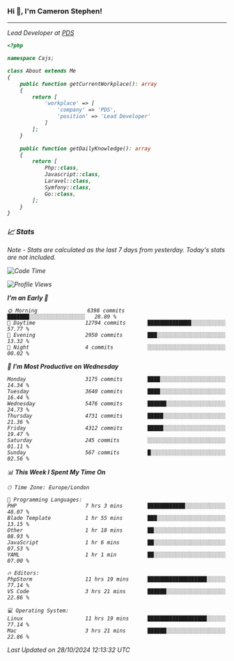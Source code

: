 ### Hi 👋, I'm Cameron Stephen!
<hr>
<p><em>Lead Developer at <a href="https://prindatasolutions.co.uk">PDS</a></p>


```php
<?php

namespace Cajs;

class About extends Me
{
    public function getCurrentWorkplace(): array
    {
        return [
            'workplace' => [
                'company' => 'PDS',
                'position' => 'Lead Developer'
            ]
        ];
    }

    public function getDailyKnowledge(): array
    {
        return [
            Php::class,
            Javascript::class,
            Laravel::class,
            Symfony::class,
            Go::class,
        ];
    }
}
```

### 📈 Stats
<p><em>Note - Stats are calculated as the last 7 days from yesterday. Today's stats are not included.</em></p>


<!--START_SECTION:waka-->
![Code Time](http://img.shields.io/badge/Code%20Time-4%2C037%20hrs%2051%20mins-blue)

![Profile Views](http://img.shields.io/badge/Profile%20Views-0-blue)

**I'm an Early 🐤** 

```text
🌞 Morning                6398 commits        ███████░░░░░░░░░░░░░░░░░░   28.89 % 
🌆 Daytime                12794 commits       ██████████████░░░░░░░░░░░   57.77 % 
🌃 Evening                2950 commits        ███░░░░░░░░░░░░░░░░░░░░░░   13.32 % 
🌙 Night                  4 commits           ░░░░░░░░░░░░░░░░░░░░░░░░░   00.02 % 
```
📅 **I'm Most Productive on Wednesday** 

```text
Monday                   3175 commits        ████░░░░░░░░░░░░░░░░░░░░░   14.34 % 
Tuesday                  3640 commits        ████░░░░░░░░░░░░░░░░░░░░░   16.44 % 
Wednesday                5476 commits        ██████░░░░░░░░░░░░░░░░░░░   24.73 % 
Thursday                 4731 commits        █████░░░░░░░░░░░░░░░░░░░░   21.36 % 
Friday                   4312 commits        █████░░░░░░░░░░░░░░░░░░░░   19.47 % 
Saturday                 245 commits         ░░░░░░░░░░░░░░░░░░░░░░░░░   01.11 % 
Sunday                   567 commits         █░░░░░░░░░░░░░░░░░░░░░░░░   02.56 % 
```


📊 **This Week I Spent My Time On** 

```text
🕑︎ Time Zone: Europe/London

💬 Programming Languages: 
PHP                      7 hrs 3 mins        ████████████░░░░░░░░░░░░░   48.07 % 
Blade Template           1 hr 55 mins        ███░░░░░░░░░░░░░░░░░░░░░░   13.15 % 
Other                    1 hr 18 mins        ██░░░░░░░░░░░░░░░░░░░░░░░   08.93 % 
JavaScript               1 hr 6 mins         ██░░░░░░░░░░░░░░░░░░░░░░░   07.53 % 
YAML                     1 hr 1 min          ██░░░░░░░░░░░░░░░░░░░░░░░   07.00 % 

🔥 Editors: 
PhpStorm                 11 hrs 19 mins      ███████████████████░░░░░░   77.14 % 
VS Code                  3 hrs 21 mins       ██████░░░░░░░░░░░░░░░░░░░   22.86 % 

💻 Operating System: 
Linux                    11 hrs 19 mins      ███████████████████░░░░░░   77.14 % 
Mac                      3 hrs 21 mins       ██████░░░░░░░░░░░░░░░░░░░   22.86 % 
```


 Last Updated on 28/10/2024 12:13:32 UTC
<!--END_SECTION:waka-->
